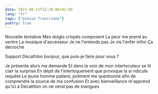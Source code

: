 ```yaml
---
date: 2023-08-11T22:28:00+02:00
lang: "fr"
tags: ["poésie francitane"]
poetry: true
---
```


Nouvelle tentative
Mes doigts crispés composent
La peur me prend au ventre
La musique d'ascenseur
Je ne l'entends pas
Je vis l'enfer infini
Ça décroche

Support Décathlon bonjour, que puis-je faire pour vous ?

Je présente alors ma demande
Et dans la voix de mon interlocuteur se lit clair la surprise
En dépit de l'interloquement que provoque la si ridicule requête
Le jeune homme patient, poliment me questionne afin de comprendre la source de ma confusion
Et avec bienveillance m'apprend qu'ici à Décathlon on ne vend pas de mangues
